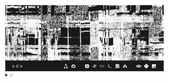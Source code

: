 <img src="./banner.png">
<details><summary> :: </summary>
<!--START_SECTION:waka-->

```
From: 09 August 2024 - To: 01 January 2025

Total Time: 800 hrs 29 mins

Python                     238 hrs 14 mins ///////------------------   27.83 %
PHP                        157 hrs 10 mins /////--------------------   18.36 %
Text                       57 hrs 36 mins  //-----------------------   06.73 %
Other                      55 hrs 30 mins  //-----------------------   06.49 %
```

<!--END_SECTION:waka-->
</details>
